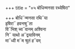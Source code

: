 +++
title = "०५ बोधिन्मनसा रथ्येषिरा"

+++
बोधि᳓न्मनसा रथि᳓या  
इषिरा᳓ हवनश्रु᳓ता  
वि᳓भिश् च्य᳓वानम् अश्विना  
नि᳓ याथो अ᳓द्वयाविनम्  
मा᳓ध्वी म᳓म श्रुतं ह᳓वम्